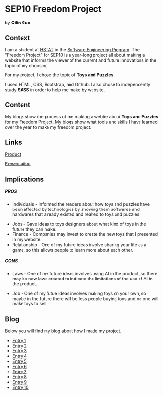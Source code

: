 # SEP10 Freedom Project
by **Qilin Guo**

## Context
I am a student at [HSTAT](https://www.hstat.org/) in the [Software Engineering Program](https://hstatsep.github.io/). The "Freedom Project" for SEP10 is a year-long project all about making a website that informs the viewer of the current and future innovations in the topic of my choosing.

For my project, I chose the topic of **Toys and Puzzles**. 

I used HTML, CSS, Bootstrap, and Github. I also chose to independently study **SASS** in order to help me make by website.

## Content 
My blogs show the process of me making a webite about **Toys and Puzzles** for my Freedom Project. My blogs show what tools and skills I have learned over the year to make my freedom project. 

## Links

[Product](https://qiling9760.github.io/sep10-freedom-project/toysproject/toy-index.html)

[Presentation](https://docs.google.com/presentation/d/1glgH9jph1g-d7wHwDeJotIWYjZ-MWQukFolTyd9lTBw/edit)

## Implications
##### PROS
* Individuals - Informed the readers about how toys and puzzles have been affected by technologies by showing them softwares and hardwares that already existed and realted to toys and puzzles. 
- Jobs - Gave ideas to toys designers about what kind of toys in the future they can make.   
- Finance - Companies may invest to create the new toys that I presented in my website. 
- Relationship - One of my future ideas involve sharing your life as a game, so this allows people to learn more about each other. 

##### CONS
* Laws - One of my future ideas involves using AI in the product, so there may be new laws created to indicate the limitations of the use of AI in the product. 
- Job - One of my futue ideas involves making toys on your own, so maybe in the future there will be less people buying toys and no one will make toys to sell. 

## Blog
Below you will find my blog about how I made my project.

* [Entry 1](blog/entry01.md)
* [Entry 2](blog/entry02.md)
* [Entry 3](blog/entry03.md)
* [Entry 4](blog/entry04.md)
* [Entry 5](blog/entry05.md)
* [Entry 6](blog/entry06.md)
* [Entry 7](blog/entry07.md)
* [Entry 8](blog/entry08.md)
* [Entry 9](blog/entry09.md)
* [Entry 10](blog/entry10.md)
